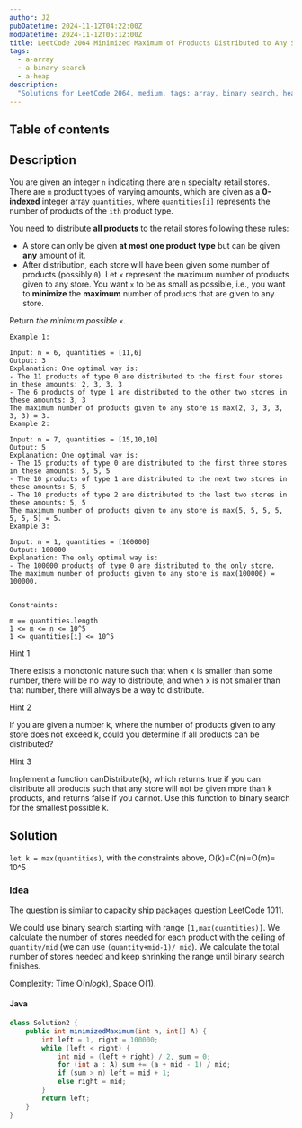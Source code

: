 ```yaml
---
author: JZ
pubDatetime: 2024-11-12T04:22:00Z
modDatetime: 2024-11-12T05:12:00Z
title: LeetCode 2064 Minimized Maximum of Products Distributed to Any Store
tags:
  - a-array
  - a-binary-search
  - a-heap
description:
  "Solutions for LeetCode 2064, medium, tags: array, binary search, heap."
---
```


## Table of contents

## Description

You are given an integer `n` indicating there are `n` specialty retail stores. There are `m` product types of varying amounts, which are given as a **0-indexed** integer array `quantities`, where `quantities[i]` represents the number of products of the `ith` product type.

You need to distribute **all products** to the retail stores following these rules:

-   A store can only be given **at most one product type** but can be given **any** amount of it.
-   After distribution, each store will have been given some number of products (possibly `0`). Let `x` represent the maximum number of products given to any store. You want `x` to be as small as possible, i.e., you want to **minimize** the **maximum** number of products that are given to any store.

Return _the minimum possible_ `x`.

```
Example 1:

Input: n = 6, quantities = [11,6]
Output: 3
Explanation: One optimal way is:
- The 11 products of type 0 are distributed to the first four stores in these amounts: 2, 3, 3, 3
- The 6 products of type 1 are distributed to the other two stores in these amounts: 3, 3
The maximum number of products given to any store is max(2, 3, 3, 3, 3, 3) = 3.
Example 2:

Input: n = 7, quantities = [15,10,10]
Output: 5
Explanation: One optimal way is:
- The 15 products of type 0 are distributed to the first three stores in these amounts: 5, 5, 5
- The 10 products of type 1 are distributed to the next two stores in these amounts: 5, 5
- The 10 products of type 2 are distributed to the last two stores in these amounts: 5, 5
The maximum number of products given to any store is max(5, 5, 5, 5, 5, 5, 5) = 5.
Example 3:

Input: n = 1, quantities = [100000]
Output: 100000
Explanation: The only optimal way is:
- The 100000 products of type 0 are distributed to the only store.
The maximum number of products given to any store is max(100000) = 100000.
 

Constraints:

m == quantities.length
1 <= m <= n <= 10^5
1 <= quantities[i] <= 10^5
```

Hint 1

There exists a monotonic nature such that when x is smaller than some number, there will be no way to distribute, and when x is not smaller than that number, there will always be a way to distribute.

Hint 2

If you are given a number k, where the number of products given to any store does not exceed k, could you determine if all products can be distributed?

Hint 3

Implement a function canDistribute(k), which returns true if you can distribute all products such that any store will not be given more than k products, and returns false if you cannot. Use this function to binary search for the smallest possible k.

## Solution

`let k = max(quantities)`, with the constraints above, O(k)=O(n)=O(m)= 10^5

### Idea

The question is similar to capacity ship packages question LeetCode 1011.

We could use binary search starting with range `[1,max(quantities)]`. We calculate the number of stores needed for each product with the ceiling of `quantity/mid` (we can use `(quantity+mid-1)/ mid`). We calculate the total number of stores needed and keep shrinking the range until binary search finishes.

Complexity: Time O(n*log*k), Space O(1).

#### Java

```java
class Solution2 {
    public int minimizedMaximum(int n, int[] A) {
        int left = 1, right = 100000;
        while (left < right) {
            int mid = (left + right) / 2, sum = 0;
            for (int a : A) sum += (a + mid - 1) / mid;
            if (sum > n) left = mid + 1;
            else right = mid;
        }
        return left;
    }
}
```
